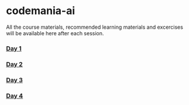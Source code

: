 # codemania-ai
All the course materials, recommended learning materials and excercises will be available here after each session.



### [Day 1](https://github.com/paravsingla/codemania-ai/tree/master/Day%201)

### [Day 2](https://github.com/paravsingla/codemania-ai/tree/master/Day%202)

### [Day 3](https://github.com/paravsingla/codemania-ai/tree/master/Day%203)

### [Day 4](https://github.com/paravsingla/codemania-ai/tree/master/Day%204)

